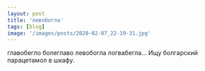 ```yaml
---
layout: post
title: 'левобогла'
tags: [blog]
image: '/images/posts/2020-02-07_22-19-31.jpg'
---
```


главобегло болеглаво левобогла логвабегла...
Ищу болгарский парацетамол в шкафу.

